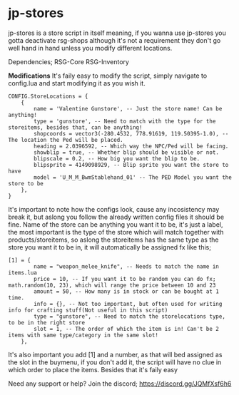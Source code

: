 # jp-stores
jp-stores is a store script in itself meaning, if you wanna use jp-stores you gotta deactivate rsg-shops although it's not a requirement they don't go well hand in hand unless you modify different locations.

Dependencies;
RSG-Core
RSG-Inventory

**Modifications**
It's faily easy to modify the script, simply navigate to config.lua and start modifying it as you wish it.

```
CONFIG.StoreLocations = {
    {
        name = 'Valentine Gunstore', -- Just the store name! Can be anything!
        type = 'gunstore', -- Need to match with the type for the storeitems, besides that, can be anything!
        shopcoords = vector3(-280.4532, 778.91619, 119.50395-1.0), -- The location the Ped will be placed.
        heading = 2.0396592, -- Which way the NPC/Ped will be facing.
        showblip = true, -- Whether blip should be visible or not.
        blipscale = 0.2, -- How big you want the blip to be.
        blipsprite = 4149098929, -- Blip sprite you want the store to have
        model = 'U_M_M_BwmStablehand_01' -- The PED Model you want the store to be
    },
}
```
It's important to note how the configs look, cause any incosistency may break it, but aslong you follow the already written config files it should be fine. Name of the store can be anything you want it to be, it's just a label, the most important is the type of the store which will match together with products/storeitems, so aslong the storeitems has the same type as the store you want it to be in, it will automatically be assigned fx like this;

```
[1] = { 
        name = "weapon_melee_knife", -- Needs to match the name in items.lua
        price = 10, -- If you want it to be random you can do fx; math.random(10, 23), which will range the price between 10 and 23 
        amount = 50, -- How many is in stock or can be bought at 1 time.
        info = {}, -- Not too important, but often used for writing info for crafting stuff(Not useful in this script)
        type = "gunstore", -- Need to match the storelocations type, to be in the right store
        slot = 1, -- The order of which the item is in! Can't be 2 items with same type/category in the same slot!
    },
```
It's also important you add [1] and a number, as that will bed assigned as the slot in the buymenu, if you don't add it, the script will have no clue in which order to place the items. Besides that it's faily easy

Need any support or help? Join the discord; https://discord.gg/JQMfXsf6h6
